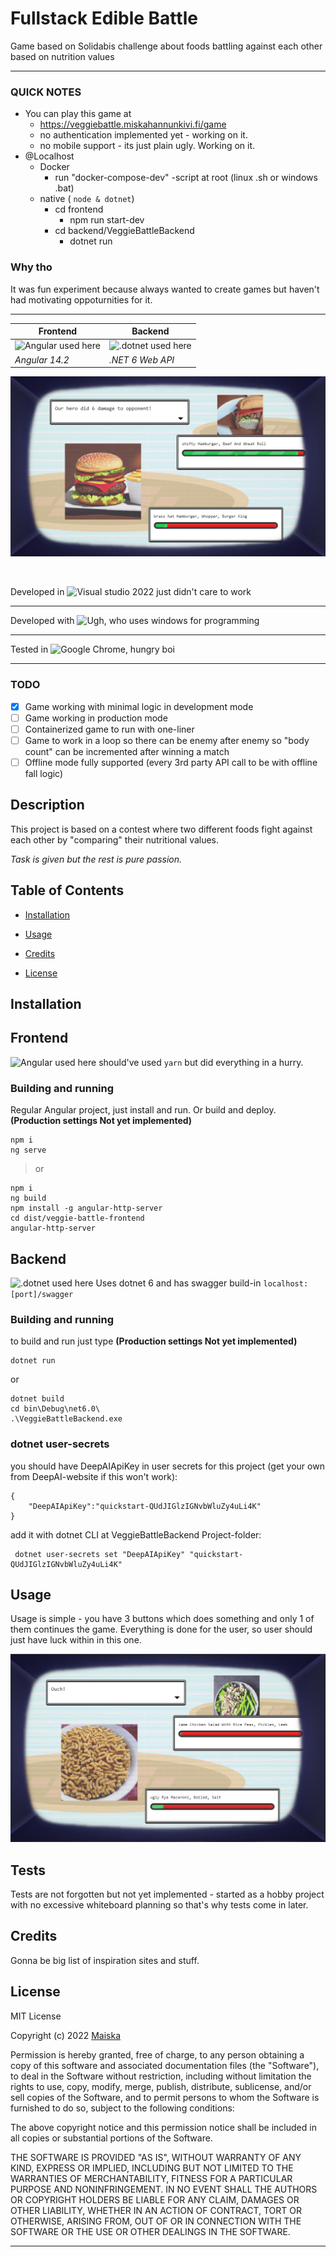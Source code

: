 # Fullstack Edible Battle
 Game based on Solidabis challenge about foods battling against each other based on nutrition values
 <hr>

### QUICK NOTES
* You can play this game at
  * https://veggiebattle.miskahannunkivi.fi/game
  * no authentication implemented yet - working on it.
  * no mobile support - its just plain ugly. Working on it.
* @Localhost
  * Docker
    * run "docker-compose-dev" -script at root (linux .sh or windows .bat)
  * native ( ```node & dotnet```)
    * cd frontend 
      * npm run start-dev
    * cd backend/VeggieBattleBackend
      * dotnet run
### Why tho
 It was fun experiment because always wanted to create games but haven't had motivating oppoturnities for it.

 <hr>
 
| Frontend | Backend |
|--|--|
| ![Angular used here](https://img.shields.io/badge/Angular-DD0031?style=for-the-badge&logo=angular&logoColor=gold) | ![.dotnet used here](https://img.shields.io/badge/.NET-512BD4?style=for-the-badge&logo=dotnet&logoColor=gold) |
| *Angular 14.2* |  *.NET 6 Web API* 

 ![Burgers have an argue](docs/pics/battle_of_burgers.png)

<br>


 Developed in ![Visual studio 2022 just didn't care to work](https://img.shields.io/badge/VSCode-0078D4?style=for-the-badge&logo=visual%20studio%20code&logoColor=white)

<hr>

Developed with ![Ugh, who uses windows for programming](https://img.shields.io/badge/Windows-0078D6?style=for-the-badge&logo=windows&logoColor=white)
<hr>

Tested in ![Google Chrome, hungry boi](https://img.shields.io/badge/Google_chrome-4285F4?style=for-the-badge&logo=Google-chrome&logoColor=white)
<hr>

###  TODO

 - [x] Game working with minimal logic in development mode
 - [ ] Game working in production mode
 - [ ] Containerized game to run with one-liner
 - [ ] Game to work in a loop so there can be enemy after enemy so "body count" can be incremented after winning a match
 - [ ] Offline mode fully supported (every 3rd party API call to be with offline fall logic)

## Description

This project is based on a contest where two different foods fight against each other by "comparing" their nutritional values.

*Task is given but the rest is pure passion.*

## Table of Contents

-  [Installation](#installation)

-  [Usage](#usage)

-  [Credits](#credits)

-  [License](#license)

## Installation


## Frontend
![Angular used here](https://img.shields.io/badge/Angular-DD0031?style=for-the-badge&logo=angular&logoColor=white)
should've used `yarn` but did everything in a hurry.

### Building and running
Regular Angular project, just install and run. Or build and deploy. **(Production settings **Not yet** implemented)**

    npm i
    ng serve

> or

    npm i
    ng build
    npm install -g angular-http-server
    cd dist/veggie-battle-frontend
    angular-http-server

## Backend
![.dotnet used here](https://img.shields.io/badge/.NET-512BD4?style=for-the-badge&logo=dotnet&logoColor=white)
Uses dotnet 6 and has swagger build-in `localhost:[port]/swagger`

### Building and running
to build and run just type **(Production settings **Not yet** implemented)**

    dotnet run
or

    dotnet build
    cd bin\Debug\net6.0\
    .\VeggieBattleBackend.exe

### dotnet user-secrets
you should have DeepAIApiKey in user secrets for this project (get your own from DeepAI-website if this won't work):

    {
        "DeepAIApiKey":"quickstart-QUdJIGlzIGNvbWluZy4uLi4K"
    }

add it with dotnet CLI at VeggieBattleBackend Project-folder:

     dotnet user-secrets set "DeepAIApiKey" "quickstart-QUdJIGlzIGNvbWluZy4uLi4K"


## Usage

Usage is simple - you have 3 buttons which does something and only 1 of them continues the game. 
Everything is done for the user, so user should just have luck within in this one.

 ![IF adjectives could kill](docs/pics/lame_and_ugly.png)

## Tests

Tests are not forgotten but not yet implemented - started as a hobby project with no excessive whiteboard planning so that's why tests come in later.

## Credits

Gonna be big list of inspiration sites and stuff.

## License

MIT License

Copyright (c) 2022 [Maiska](https://github.com/Maiska123)

Permission is hereby granted, free of charge, to any person obtaining a copy
of this software and associated documentation files (the "Software"), to deal
in the Software without restriction, including without limitation the rights
to use, copy, modify, merge, publish, distribute, sublicense, and/or sell
copies of the Software, and to permit persons to whom the Software is
furnished to do so, subject to the following conditions:

The above copyright notice and this permission notice shall be included in all
copies or substantial portions of the Software.

THE SOFTWARE IS PROVIDED "AS IS", WITHOUT WARRANTY OF ANY KIND, EXPRESS OR
IMPLIED, INCLUDING BUT NOT LIMITED TO THE WARRANTIES OF MERCHANTABILITY,
FITNESS FOR A PARTICULAR PURPOSE AND NONINFRINGEMENT. IN NO EVENT SHALL THE
AUTHORS OR COPYRIGHT HOLDERS BE LIABLE FOR ANY CLAIM, DAMAGES OR OTHER
LIABILITY, WHETHER IN AN ACTION OF CONTRACT, TORT OR OTHERWISE, ARISING FROM,
OUT OF OR IN CONNECTION WITH THE SOFTWARE OR THE USE OR OTHER DEALINGS IN THE
SOFTWARE.

---
